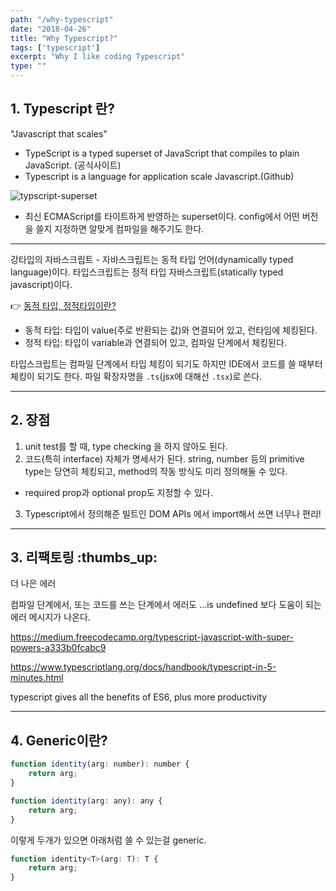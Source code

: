 ```yaml
---
path: "/why-typescript"
date: "2018-04-26"
title: "Why Typescript?"
tags: ['typescript']
excerpt: "Why I like coding Typescript"
type: ""
---
```


## 1. Typescript 란?

"Javascript that scales"

- TypeScript is a typed superset of JavaScript that compiles to plain JavaScript. (공식사이트)
- Typescript is a language for application scale Javascript.(Github)

![typscript-superset](https://qph.fs.quoracdn.net/main-qimg-b4ea5e4175b7ea1105895f131e9614cc.webp)

- 최신 ECMAScript를 타이트하게 반영하는 superset이다. config에서 어떤 버전을 쓸지 지정하면 알맞게 컴파일을 해주기도 한다.

---

강타입의 자바스크립트 - 자바스크립트는 동적 타입 언어(dynamically typed language)이다. 타입스크립트는 정적 타입 자바스크립트(statically typed javascript)이다.

:point_right: [동적 타입, 정적타입이란?](https://medium.com/@gaperton/typescript-static-or-dynamic-64bceb50b93e)
- 동적 타입: 타입이 value(주로 반환되는 값)와 연결되어 있고, 런타임에 체킹된다.
- 정적 타입: 타입이 variable과 연결되어 있고, 컴파일 단계에서 체킹된다.

타입스크립트는 컴파일 단계에서 타입 체킹이 되기도 하지만 IDE에서 코드를 쓸 때부터 체킹이 되기도 한다.
파일 확장자명을 `.ts`(jsx에 대해선 `.tsx`)로 쓴다.

---

## 2. 장점

1. unit test를 할 때, type checking 을 하지 않아도 된다.
2. 코드(특히 interface) 자체가 명세서가 된다. string, number 등의 primitive type는 당연히 체킹되고, method의 작동 방식도 미리 정의해둘 수 있다.
  - required prop과 optional prop도 지정할 수 있다. 
3. Typescript에서 정의해준 빌트인 DOM APIs 에서 import해서 쓰면 너무나 편리!

---

## 3. 리팩토링 :thumbs_up:

더 나은 에러

컴파일 단계에서, 또는 코드를 쓰는 단계에서 
에러도 ...is undefined 보다 도움이 되는 에러 메시지가 나온다.

https://medium.freecodecamp.org/typescript-javascript-with-super-powers-a333b0fcabc9

https://www.typescriptlang.org/docs/handbook/typescript-in-5-minutes.html

typescript gives all the benefits of ES6, plus more productivity

---

## 4. Generic이란?

```javascript
function identity(arg: number): number {
    return arg;
}

function identity(arg: any): any {
    return arg;
}
```

이렇게 두개가 있으면 아래처럼 쓸 수 있는걸 generic.

```javascript
function identity<T>(arg: T): T {
    return arg;
}
```
